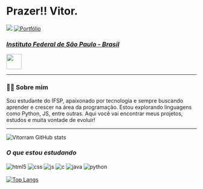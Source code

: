 <h1>Prazer!! Vitor.<br></h1>

[<img src="https://img.shields.io/badge/LinkedIn-0077B5?style=for-the-badge&logo=linkedin&logoColor=white">](https://www.linkedin.com/in/vitor-ramos-menezes-a584291b0?utm_source=share&utm_campaign=share_via&utm_content=profile&utm_medium=android_app)
[![Portfólio](https://img.shields.io/badge/Portfólio-000000?style=for-the-badge&logo=githubpages&logoColor=white)](https://portfolio-sandy-xi-39.vercel.app/)

<div>
   <p><h3><i><a href="https://www.ifsp.edu.br/">Instituto Federal de São Paulo - Brasil</a></i></h3>
   <img style="width: 40px; height: 40px;" src="https://www.svgrepo.com/show/405433/flag-for-flag-brazil.svg"></p>
</div>

---

<h3>🧑‍💻 Sobre mim</h3>
<p>Sou estudante do IFSP, apaixonado por tecnologia e sempre buscando aprender e crescer na área da programação. Estou explorando linguagens como Python, JS, entre outras. Aqui você vai encontrar meus projetos, estudos e muita vontade de evoluir!</p>

---

![Vitorram GitHub stats](https://github-readme-stats.vercel.app/api?username=Vitorram&hide=contribs,prs)

<div style="display: inline_block">
   <h3><i>O que estou estudando</i></h3>
   <img align="center" alt="html5" src="https://img.shields.io/badge/HTML5-E34F26?style=for-the-badge&logo=html5&logoColor=white" />
   <img align="center" alt="css" src="https://img.shields.io/badge/CSS3-1572B6?style=for-the-badge&logo=css3&logoColor=white" />
   <img align="center" alt="js" src="https://img.shields.io/badge/JavaScript-F7DF1E?style=for-the-badge&logo=javascript&logoColor=black" />
   <img align="center" alt="c" src="https://img.shields.io/badge/c-A8B9CC?style=for-the-badge&logo=c&logoColor=black" />
   <img align="center" alt="java" src="https://img.shields.io/badge/Java-ED8B00?style=for-the-badge&logo=openjdk&logoColor=white" />
   <img align="center" alt="python" src="https://img.shields.io/badge/python-3670A0?style=for-the-badge&logo=python&logoColor=ffdd54" />
</div>

<br>

<div style="width: 200px;">
   <a href="https://github.com/Vitorram/github-readme-stats">
      <img src="https://github-readme-stats.vercel.app/api/top-langs/?username=Vitorram&langs_count=8" alt="Top Langs" />
   </a>
</div>
